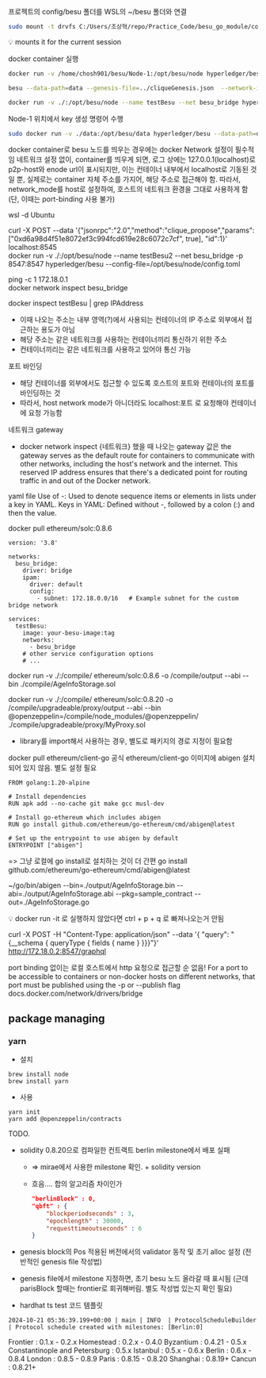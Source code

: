 

프로젝트의 config/besu 폴더를 WSL의 ~/besu 폴더와 연결

```sh
sudo mount -t drvfs C:/Users/조상혁/repo/Practice_Code/besu_go_module/config/besu ~/besu
```
:bulb: mounts it for the current session



docker container 실행
```sh
docker run -v /home/chosh901/besu/Node-1:/opt/besu/node hyperledger/besu --config-file=/opt/besu/node/config.toml
```
```sh
besu --data-path=data --genesis-file=../cliqueGenesis.json  --network-id 123 --p2p-port=30304 --rpc-http-enabled --rpc-http-api=ETH,NET,CLIQUE --host-allowlist="*" --rpc-http-cors-origins="all" --rpc-http-port=8546
```
```sh
docker run -v ./:/opt/besu/node --name testBesu --net besu_bridge hyperledger/besu --config-file=/opt/besu/node/config.toml
```


Node-1 위치에서 key 생성 명령어 수행
```sh
sudo docker run -v ./data:/opt/besu/data hyperledger/besu --data-path=data public-key export-address --to=data/node1Address
```


docker container로 besu 노드를 띄우는 경우에는 docker Network 설정이 필수적임
네트워크 설정 없이, container를 띄우게 되면, 로그 상에는 127.0.0.1(localhost)로 p2p-host와 enode url이 표시되지만, 이는 컨테이너 내부에서 localhost로 기동된 것일 뿐, 실제로는 container 자체 주소를 가지어, 해당 주소로 접근해야 함.
따라서, network_mode를 host로 설정하여, 호스트의 네트워크 환경을 그대로 사용하게 함
(단, 이때는 port-binding 사용 불가)



wsl -d Ubuntu

curl -X POST --data '{"jsonrpc":"2.0","method":"clique_propose","params":["0xd6a98d4f51e8072ef3c994fcd619e28c6072c7cf", true], "id":1}' localhost:8545   
docker run -v ./:/opt/besu/node --name testBesu2 --net besu_bridge -p 8547:8547 hyperledger/besu --config-file=/opt/besu/node/config.toml                


ping -c 1 172.18.0.1  
docker network inspect besu_bridge                                                                                                                

docker inspect testBesu | grep IPAddress                                                                                                          
- 이때 나오는 주소는 내부 영역(?)에서 사용되는 컨테이너의 IP 주소로 외부에서 접근하는 용도가 아님
- 해당 주소는 같은 네트워크를 사용하는 컨테이너끼리 통신하기 위한 주소
- 컨테이너끼리는 같은 네트워크를 사용하고 있어야 통신 가능

포트 바인딩
- 해당 컨테이너를 외부에서도 접근할 수 있도록 호스트의 포트와 컨테이너의 포트를 바인딩하는 것
- 따라서, host network mode가 아니더라도 localhost:포트 로 요청해야 컨테이너에 요청 가능함

네트워크 gateway
- docker network inspect {네트워크} 했을 때 나오는 gateway 값은 the gateway serves as the default route for containers to communicate with other networks, including the host's network and the internet. This reserved IP address ensures that there's a dedicated point for routing traffic in and out of the Docker network.

yaml file
Use of -: Used to denote sequence items or elements in lists under a key in YAML.
Keys in YAML: Defined without -, followed by a colon (:) and then the value.



docker pull ethereum/solc:0.8.6

```
version: '3.8'

networks:
  besu_bridge:
    driver: bridge
    ipam:
      driver: default
      config:
        - subnet: 172.18.0.0/16   # Example subnet for the custom bridge network

services:
  testBesu:
    image: your-besu-image:tag
    networks:
      - besu_bridge
    # other service configuration options
    # ...
```



docker run -v ./:/compile/ ethereum/solc:0.8.6 -o /compile/output --abi --bin ./compile/AgeInfoStorage.sol

docker run -v ./:/compile/ ethereum/solc:0.8.20 -o /compile/upgradeable/proxy/output --abi --bin @openzeppelin=/compile/node_modules/@openzeppelin/ ./compile/upgradeable/proxy/MyProxy.sol
- library를 import해서 사용하는 경우, 별도로 패키지의 경로 지정이 필요함

docker pull ethereum/client-go
공식 ethereum/client-go 이미지에 abigen 설치되어 있지 않음. 별도 설정 필요
```
FROM golang:1.20-alpine

# Install dependencies
RUN apk add --no-cache git make gcc musl-dev

# Install go-ethereum which includes abigen
RUN go install github.com/ethereum/go-ethereum/cmd/abigen@latest

# Set up the entrypoint to use abigen by default
ENTRYPOINT ["abigen"]
```
=> 그냥 로컬에 go install로 설치하는 것이 더 간편
go install github.com/ethereum/go-ethereum/cmd/abigen@latest

~/go/bin/abigen --bin=./output/AgeInfoStorage.bin --abi=./output/AgeInfoStorage.abi --pkg=sample_contract --out=./AgeInfoStorage.go


:bulb: docker run -it  로 실행하지 않았다면 ctrl + p + q 로 빠져나오는거 안됨




curl -X POST -H "Content-Type: application/json" --data '{ "query": "{__schema { queryType { fields { name } }}}"}' http://172.18.0.2:8547/graphql

port binding 없이는 로컬 호스트에서 http 요청으로 접근할 순 없음!
For a port to be accessible to containers or non-docker hosts on different networks, that port must be published using the -p or --publish flag
docs.docker.com/network/drivers/bridge


## package managing

### yarn
- 설치
```
brew install node
brew install yarn
```
- 사용
```
yarn init
yarn add @openzeppelin/contracts
```


TODO.
- solidity 0.8.20으로 컴파일한 컨트랙트 berlin milestone에서 배포 실패
  - => mirae에서 사용한 milestone 확인. + solidity version
  
  - 흐음.... 합의 알고리즘 차이인가
  
    ```json
    "berlinBlock" : 0,
    "qbft" : {
        "blockperiodseconds" : 3,
        "epochlength" : 30000,
        "requesttimeoutseconds" : 6
    }
    ```
  
- genesis block의 Pos 적용된 버전에서의 validator 동작 및 초기 alloc 설정 (전반적인 genesis file 작성법)

- genesis file에서 milestone 지정하면, 초기 besu 노드 올라갈 때 표시됨  (근데 parisBlock 할때는 frontier로 회귀해버림. 별도 작성법 있는지 확인 필요)

- hardhat ts test 코드 템플릿
```
2024-10-21 05:36:39.199+00:00 | main | INFO  | ProtocolScheduleBuilder | Protocol schedule created with milestones: [Berlin:0]
```



Frontier : 0.1.x - 0.2.x
Homestead : 0.2.x - 0.4.0
Byzantium : 0.4.21 - 0.5.x
Constantinople and Petersburg : 0.5.x
Istanbul : 0.5.x - 0.6.x
Berlin : 0.6.x - 0.8.4
London : 0.8.5 - 0.8.9
Paris : 0.8.15 - 0.8.20
Shanghai : 0.8.19+
Cancun : 0.8.21+